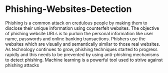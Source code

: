 # Phishing-Websites-Detection
Phishing is a common attack on credulous people by
making them to disclose their unique information using counterfeit
websites. The objective of phishing website URLs is to purloin the
personal information like user name, passwords and online
banking transactions. Phishers use the websites which are visually
and semantically similar to those real websites. As technology
continues to grow, phishing techniques started to progress rapidly
and this needs to be prevented by using anti-phishing mechanisms
to detect phishing. Machine learning is a powerful tool used to
strive against phishing attacks
